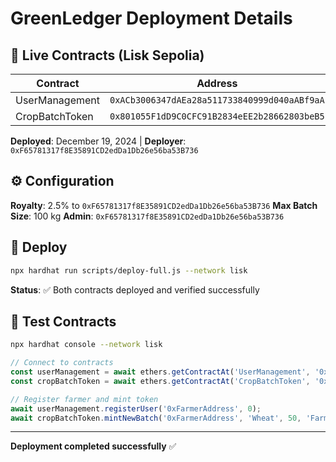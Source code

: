 # GreenLedger Deployment Details

## 🚀 Live Contracts (Lisk Sepolia)

| Contract | Address | Explorer |
|----------|---------|----------|
| UserManagement | `0xACb3006347dAEa28a511733840999d040aABf9aA` | [View](https://sepolia-blockscout.lisk.com/address/0xACb3006347dAEa28a511733840999d040aABf9aA) |
| CropBatchToken | `0x801055F1dD9C0CFC91B2834eEE2b28662803beB5` | [View](https://sepolia-blockscout.lisk.com/address/0x801055F1dD9C0CFC91B2834eEE2b28662803beB5) |

**Deployed**: December 19, 2024 | **Deployer**: `0xF65781317f8E35891CD2edDa1Db26e56ba53B736`

## ⚙️ Configuration

**Royalty**: 2.5% to `0xF65781317f8E35891CD2edDa1Db26e56ba53B736`
**Max Batch Size**: 100 kg
**Admin**: `0xF65781317f8E35891CD2edDa1Db26e56ba53B736`

## 🚀 Deploy

```bash
npx hardhat run scripts/deploy-full.js --network lisk
```

**Status**: ✅ Both contracts deployed and verified successfully

## 🧪 Test Contracts

```bash
npx hardhat console --network lisk
```

```javascript
// Connect to contracts
const userManagement = await ethers.getContractAt('UserManagement', '0xACb3006347dAEa28a511733840999d040aABf9aA');
const cropBatchToken = await ethers.getContractAt('CropBatchToken', '0x801055F1dD9C0CFC91B2834eEE2b28662803beB5');

// Register farmer and mint token
await userManagement.registerUser('0xFarmerAddress', 0);
await cropBatchToken.mintNewBatch('0xFarmerAddress', 'Wheat', 50, 'Farm', Date.now(), 'Notes', 'ipfs://QmHash');
```

---

**Deployment completed successfully** ✅

